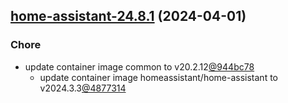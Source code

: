 

## [home-assistant-24.8.1](https://github.com/cyr-ius/truenas-charts/compare/home-assistant-24.8.0...home-assistant-24.8.1) (2024-04-01)

### Chore

- update container image common to v20.2.12[@944bc78](https://github.com/944bc78)
  - update container image homeassistant/home-assistant to v2024.3.3[@4877314](https://github.com/4877314)
  
  